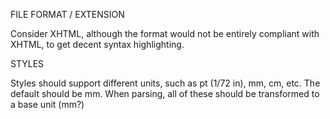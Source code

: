
<?xml version="1.0" encoding="UTF-8"?>

FILE FORMAT / EXTENSION

Consider XHTML, although the format would not be entirely compliant with XHTML, to get decent syntax highlighting.

STYLES

Styles should support different units, such as pt (1/72 in), mm, cm, etc. The default should be mm.
When parsing, all of these should be transformed to a base unit (mm?)
